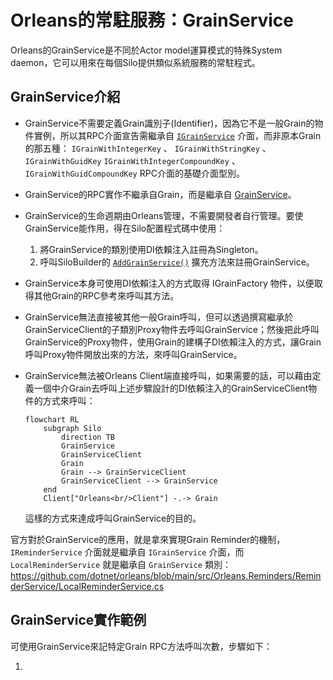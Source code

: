 
# Orleans的常駐服務：GrainService

Orleans的GrainService是不同於Actor model運算模式的特殊System daemon，它可以用來在每個Silo提供類似系統服務的常駐程式。

## GrainService介紹

- GrainService不需要定義Grain識別子(Identifier)，因為它不是一般Grain的物件實例，所以其RPC介面宣告需繼承自 [`IGrainService`](https://learn.microsoft.com/dotnet/api/orleans.services.igrainservice) 介面，而非原本Grain的那五種： `IGrainWithIntegerKey` 、 `IGrainWithStringKey` 、 `IGrainWithGuidKey` `IGrainWithIntegerCompoundKey` 、 `IGrainWithGuidCompoundKey` RPC介面的基礎介面型別。

- GrainService的RPC實作不繼承自Grain，而是繼承自 [GrainService](https://learn.microsoft.com/dotnet/api/orleans.runtime.grainservice)。

- GrainService的生命週期由Orleans管理，不需要開發者自行管理。要使GrainService能作用，得在Silo配置程式碼中使用：

  1.  將GrainService的類別使用DI依賴注入註冊為Singleton。
  2.  呼叫SiloBuilder的 [`AddGrainService()`](https://learn.microsoft.com/dotnet/api/orleans.hosting.grainservicessilobuilderextensions.addgrainservice) 擴充方法來註冊GrainService。

- GrainService本身可使用DI依賴注入的方式取得 IGrainFactory 物件，以便取得其他Grain的RPC參考來呼叫其方法。

- GrainService無法直接被其他一般Grain呼叫，但可以透過撰寫繼承於GrainServiceClient的子類別Proxy物件去呼叫GrainService；然後把此呼叫GrainService的Proxy物件，使用Grain的建構子DI依賴注入的方式，讓Grain呼叫Proxy物件開放出來的方法，來呼叫GrainService。

<div>

- GrainService無法被Orleans Client端直接呼叫，如果需要的話，可以藉由定義一個中介Grain去呼叫上述步驟設計的DI依賴注入的GrainServiceClient物件的方式來呼叫：

  ``` mermaid
  flowchart RL
      subgraph Silo
          direction TB
          GrainService
          GrainServiceClient
          Grain
          Grain --> GrainServiceClient
          GrainServiceClient --> GrainService
      end
      Client["Orleans<br/>Client"] -.-> Grain
  ```

  這樣的方式來達成呼叫GrainService的目的。

</div>

官方對於GrainService的應用，就是拿來實現Grain Reminder的機制，`IReminderService` 介面就是繼承自 `IGrainService` 介面，而 `LocalReminderService` 就是繼承自 `GrainService` 類別：  
https://github.com/dotnet/orleans/blob/main/src/Orleans.Reminders/ReminderService/LocalReminderService.cs

## GrainService實作範例

可使用GrainService來記特定Grain RPC方法呼叫次數，步驟如下：

1.  
